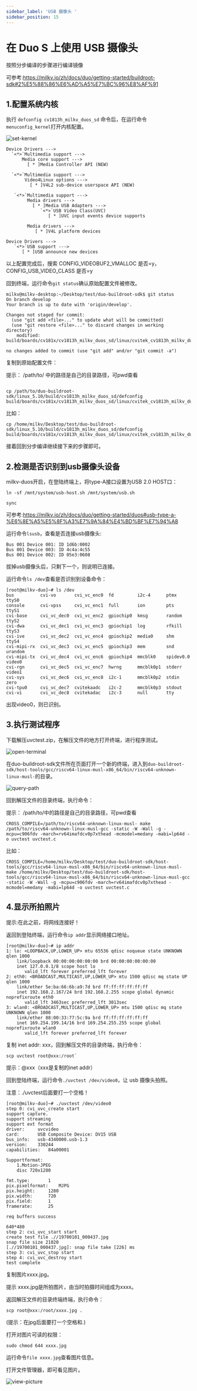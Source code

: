 ```yaml
---
sidebar_label: 'USB 摄像头 '
sidebar_position: 15
---
```


# 在 Duo S 上使用 USB 摄像头

按照分步编译的步骤进行编译镜像

可参考:https://milkv.io/zh/docs/duo/getting-started/buildroot-sdk#2%E5%88%86%E6%AD%A5%E7%BC%96%E8%AF%91

## 1.配置系统内核

执行 `defconfig cv1813h_milkv_duos_sd` 命令后，在运行命令` menuconfig_kernel `打开内核配置。

![set-kernel](/docs/duo/set-kernel.webp)
```
Device Drivers --->
  `<*>`Multimedia support --->
      Media core support --->
        [ * ]Media Controller API (NEW)
            
  `<*>`Multimedia support --->
       Video4Linux options --->
         [ * ]V4L2 sub-device userspace API (NEW)
            
   `<*>`Multimedia support --->
        Media drivers --->
          [ * ]Media USB Adapters --->
             `<*>`USB Video Class(UVC)
                [ * ]UVC input events device supports 
                 
        Media drivers --->
           [ * ]V4L platform devices

Device Drivers --->
   `<*>`USB support --->
      [ * ]USB announce new devices
 ```     
以上配置完成后，搜索 CONFIG_VIDEOBUF2_VMALLOC 是否=y，CONFIG_USB_VIDEO_CLASS 是否=y

回到终端，运行命令` git status `确认原始配置文件被修改。

```
milkv@milkv-desktop:~/Desktop/test/duo-buildroot-sdk$ git status
On branch develop
Your branch is up to date with 'origin/develop'.

Changes not staged for commit:
  (use "git add <file>..." to update what will be committed)
  (use "git restore <file>..." to discard changes in working directory)
	modified:   build/boards/cv181x/cv1813h_milkv_duos_sd/linux/cvitek_cv1813h_milkv_duos_sd_defconfig

no changes added to commit (use "git add" and/or "git commit -a")

```

复制到原始配置文件：

提示： /path/to/ 中的路径是自己的目录路径，可pwd查看

```

cp /path/to/duo-buildroot-sdk/linux_5.10/build/cv1813h_milkv_duos_sd/defconfig build/boards/cv181x/cv1813h_milkv_duos_sd/linux/cvitek_cv1813h_milkv_duos_sd_defconfig
```

比如：
```
cp /home/milkv/Desktop/test/duo-buildroot-sdk/linux_5.10/build/cv1813h_milkv_duos_sd/defconfig build/boards/cv181x/cv1813h_milkv_duos_sd/linux/cvitek_cv1813h_milkv_duos_sd_defconfig
```


接着回到分步编译继续接下来的步骤即可。

## 2.检测是否识别到usb摄像头设备

milkv-duos开启，在登陆终端上，将type-A接口设置为USB 2.0 HOST口：
```
ln -sf /mnt/system/usb-host.sh /mnt/system/usb.sh

sync
```
可参考:https://milkv.io/zh/docs/duo/getting-started/duos#usb-type-a-%E6%8E%A5%E5%8F%A3%E7%9A%84%E4%BD%BF%E7%94%A8

运行命令` lsusb `，查看是否连接usb摄像头:

```
Bus 001 Device 001: ID 1d6b:0002
Bus 001 Device 003: ID 4c4a:4c55
Bus 001 Device 002: ID 05e3:0608
```

拔掉usb摄像头后，只剩下一个，则说明已连接。

运行命令` ls /dev `查看是否识别到设备命令：

```
[root@milkv-duo]~# ls /dev
bus          cvi-vo       cvi_vc_enc0  fd         i2c-4      ptmx       ttyS0
console      cvi-vpss     cvi_vc_enc1  full       ion        pts        ttyS1
cvi-base     cvi_vc_dec0  cvi_vc_enc2  gpiochip0  kmsg       random     ttyS2
cvi-dwa      cvi_vc_dec1  cvi_vc_enc3  gpiochip1  log        rfkill     ttyS3
cvi-ive      cvi_vc_dec2  cvi_vc_enc4  gpiochip2  media0     shm        ttyS4
cvi-mipi-rx  cvi_vc_dec3  cvi_vc_enc5  gpiochip3  mem        snd        urandom
cvi-mipi-tx  cvi_vc_dec4  cvi_vc_enc6  gpiochip4  mmcblk0    spidev0.0  video0
cvi-rgn      cvi_vc_dec5  cvi_vc_enc7  hwrng      mmcblk0p1  stderr     video1
cvi-sys      cvi_vc_dec6  cvi_vc_enc8  i2c-1      mmcblk0p2  stdin      zero
cvi-tpu0     cvi_vc_dec7  cvitekaadc   i2c-2      mmcblk0p3  stdout
cvi-vi       cvi_vc_dec8  cvitekadac   i2c-3      null       tty

```

出现video0，则已识别。

## 3.执行测试程序

下载解压uvctest.zip，在解压文件的地方打开终端，进行程序测试。

![open-terminal](/docs/duo/open-terminal.webp)

在duo-buildroot-sdk文件所在页面打开一个新的终端，进入到` duo-buildroot-sdk/host-tools/gcc/riscv64-linux-musl-x86_64/bin/riscv64-unknown-linux-musl- `的目录。

![query-path](/docs/duo/query-path.webp)

回到解压文件的目录终端，执行命令：

提示： /path/to/中的路径是自己的目录路径，可pwd查看

```
CROSS_COMPILE=/path/to/riscv64-unknown-linux-musl- make /path/to/riscv64-unknown-linux-musl-gcc -static -W -Wall -g -mcpu=c906fdv -march=rv64imafdcv0p7xthead -mcmodel=medany -mabi=lp64d -o uvctest uvctest.c
```

比如：
```
CROSS_COMPILE=/home/milkv/Desktop/test/duo-buildroot-sdk/host-tools/gcc/riscv64-linux-musl-x86_64/bin/riscv64-unknown-linux-musl- make /home/milkv/Desktop/test/duo-buildroot-sdk/host-tools/gcc/riscv64-linux-musl-x86_64/bin/riscv64-unknown-linux-musl-gcc -static -W -Wall -g -mcpu=c906fdv -march=rv64imafdcv0p7xthead -mcmodel=medany -mabi=lp64d -o uvctest uvctest.c
```

## 4.显示所拍照片

提示:在此之前，将网线连接好！

返回到登陆终端，运行命令` ip addr `显示网络接口地址。  

```
[root@milkv-duo]~# ip addr
1: lo: <LOOPBACK,UP,LOWER_UP> mtu 65536 qdisc noqueue state UNKNOWN qlen 1000
    link/loopback 00:00:00:00:00:00 brd 00:00:00:00:00:00
    inet 127.0.0.1/8 scope host lo
       valid_lft forever preferred_lft forever
2: eth0: <BROADCAST,MULTICAST,UP,LOWER_UP> mtu 1500 qdisc mq state UP qlen 1000
    link/ether 5e:ba:66:6b:a9:7d brd ff:ff:ff:ff:ff:ff
    inet 192.168.2.167/24 brd 192.168.2.255 scope global dynamic noprefixroute eth0
       valid_lft 3463sec preferred_lft 3013sec
3: wlan0: <BROADCAST,MULTICAST,UP,LOWER_UP> mtu 1500 qdisc mq state UNKNOWN qlen 1000
    link/ether 88:00:33:77:5c:9a brd ff:ff:ff:ff:ff:ff
    inet 169.254.199.14/16 brd 169.254.255.255 scope global noprefixroute wlan0
       valid_lft forever preferred_lft forever
```

复制 inet addr: xxx，回到解压文件的目录终端，执行命令：

```
scp uvctest root@xxx:/root`
```

提示：@xxx（xxx是复制的inet addr）

回到登陆终端，运行命令` ./uvctest /dev/video0 `，让 usb 摄像头拍照。

注意：./uvctest后面要打一个空格！

```
[root@milkv-duo]~# ./uvctest /dev/video0
step 0: cvi_uvc_create start
support capture.
support streaming
support ext format
driver:		uvcvideo
card:		USB Composite Device: DV15 USB 
bus_info:	usb-4340000.usb-1.3
version:	330244
capabilities:	84a00001

Supportformat:
	1.Motion-JPEG
	disc 720x1280

fmt.type:		1
pix.pixelformat:	MJPG
pix.height:		1280
pix.width:		720
pix.field:		1
framerate:		25

req buffers success

640*480
step 2: cvi_uvc_start start
create test file .//19700101_000437.jpg
snap file size 21020
[.//19700101_000437.jpg]: snap file take [226] ms
step 3: cvi_uvc_stop start
step 4: cvi_uvc_destroy start
test complete

```

复制图片xxxx.jpg。

提示 xxxx.jpg是所拍图片，由当时拍摄时间组成为xxxx。

返回解压文件的目录终端终端，执行命令：

```
scp root@xxx:/root/xxxx.jpg .

```

(提示：在jpg后面要打一个空格和.)    

打开对图片可读的权限：

```
sudo chmod 644 xxxx.jpg
```

运行命令` file xxxx.jpg `查看图片信息。

打开文件管理器，即可看见图片。

![view-picture](/docs/duo/view-picture.webp)



















